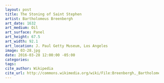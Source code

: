 ```yaml
---
layout: post
title: The Stoning of Saint Stephen
artist: Bartholomeus Breenbergh
art_date: 1632
art_medium: Oil
art_surface: Panel
art_height: 67.5
art_width: 92.1
art_location: J. Paul Getty Museum, Los Angeles
image: 03-28.jpg
date: 2016-03-28 12:00:00 -05:00
categories:
tags:
cite_author: Wikipedia
cite_url: http://commons.wikimedia.org/wiki/File:Breenbergh,_Bartholomeus_-_The_Stoning_of_Saint_Stephen_-_Google_Art_Project.jpg
---
```

